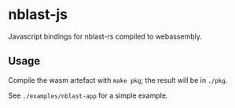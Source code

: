 # nblast-js

Javascript bindings for nblast-rs compiled to webassembly.

## Usage

Compile the wasm artefact with `make pkg`;
the result will be in `./pkg`.

See `./examples/nblast-app` for a simple example.
